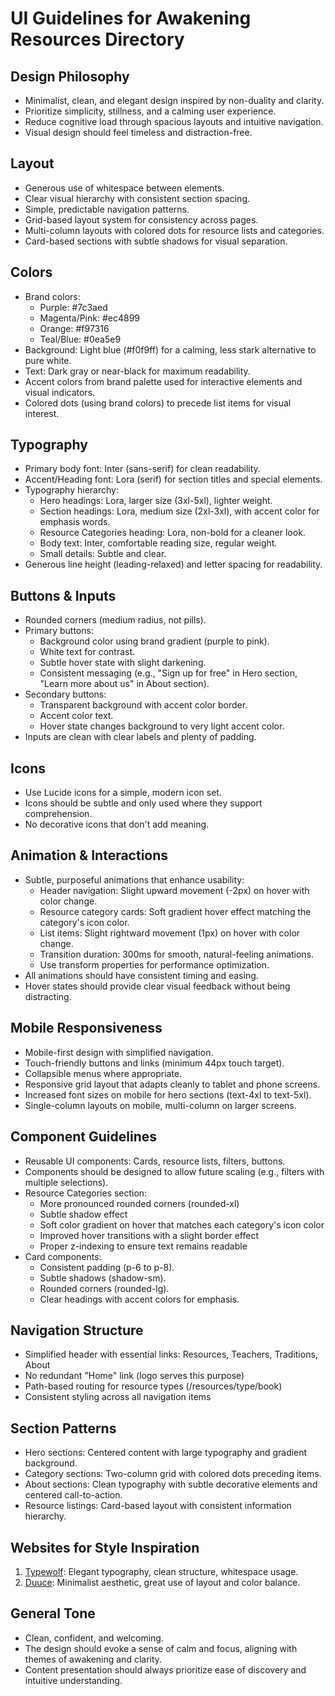 # UI Guidelines for Awakening Resources Directory

## Design Philosophy
- Minimalist, clean, and elegant design inspired by non-duality and clarity.
- Prioritize simplicity, stillness, and a calming user experience.
- Reduce cognitive load through spacious layouts and intuitive navigation.
- Visual design should feel timeless and distraction-free.

## Layout
- Generous use of whitespace between elements.
- Clear visual hierarchy with consistent section spacing.
- Simple, predictable navigation patterns.
- Grid-based layout system for consistency across pages.
- Multi-column layouts with colored dots for resource lists and categories.
- Card-based sections with subtle shadows for visual separation.

## Colors
- Brand colors:
  - Purple: #7c3aed
  - Magenta/Pink: #ec4899
  - Orange: #f97316
  - Teal/Blue: #0ea5e9
- Background: Light blue (#f0f9ff) for a calming, less stark alternative to pure white.
- Text: Dark gray or near-black for maximum readability.
- Accent colors from brand palette used for interactive elements and visual indicators.
- Colored dots (using brand colors) to precede list items for visual interest.

## Typography
- Primary body font: Inter (sans-serif) for clean readability.
- Accent/Heading font: Lora (serif) for section titles and special elements.
- Typography hierarchy:
  - Hero headings: Lora, larger size (3xl-5xl), lighter weight.
  - Section headings: Lora, medium size (2xl-3xl), with accent color for emphasis words.
  - Resource Categories heading: Lora, non-bold for a cleaner look.
  - Body text: Inter, comfortable reading size, regular weight.
  - Small details: Subtle and clear.
- Generous line height (leading-relaxed) and letter spacing for readability.

## Buttons & Inputs
- Rounded corners (medium radius, not pills).
- Primary buttons: 
  - Background color using brand gradient (purple to pink).
  - White text for contrast.
  - Subtle hover state with slight darkening.
  - Consistent messaging (e.g., "Sign up for free" in Hero section, "Learn more about us" in About section).
- Secondary buttons:
  - Transparent background with accent color border.
  - Accent color text.
  - Hover state changes background to very light accent color.
- Inputs are clean with clear labels and plenty of padding.

## Icons
- Use Lucide icons for a simple, modern icon set.
- Icons should be subtle and only used where they support comprehension.
- No decorative icons that don't add meaning.

## Animation & Interactions
- Subtle, purposeful animations that enhance usability:
  - Header navigation: Slight upward movement (-2px) on hover with color change.
  - Resource category cards: Soft gradient hover effect matching the category's icon color.
  - List items: Slight rightward movement (1px) on hover with color change.
  - Transition duration: 300ms for smooth, natural-feeling animations.
  - Use transform properties for performance optimization.
- All animations should have consistent timing and easing.
- Hover states should provide clear visual feedback without being distracting.

## Mobile Responsiveness
- Mobile-first design with simplified navigation.
- Touch-friendly buttons and links (minimum 44px touch target).
- Collapsible menus where appropriate.
- Responsive grid layout that adapts cleanly to tablet and phone screens.
- Increased font sizes on mobile for hero sections (text-4xl to text-5xl).
- Single-column layouts on mobile, multi-column on larger screens.

## Component Guidelines
- Reusable UI components: Cards, resource lists, filters, buttons.
- Components should be designed to allow future scaling (e.g., filters with multiple selections).
- Resource Categories section:
  - More pronounced rounded corners (rounded-xl)
  - Subtle shadow effect
  - Soft color gradient on hover that matches each category's icon color
  - Improved hover transitions with a slight border effect
  - Proper z-indexing to ensure text remains readable
- Card components:
  - Consistent padding (p-6 to p-8).
  - Subtle shadows (shadow-sm).
  - Rounded corners (rounded-lg).
  - Clear headings with accent colors for emphasis.

## Navigation Structure
- Simplified header with essential links: Resources, Teachers, Traditions, About
- No redundant "Home" link (logo serves this purpose)
- Path-based routing for resource types (/resources/type/book)
- Consistent styling across all navigation items

## Section Patterns
- Hero sections: Centered content with large typography and gradient background.
- Category sections: Two-column grid with colored dots preceding items.
- About sections: Clean typography with subtle decorative elements and centered call-to-action.
- Resource listings: Card-based layout with consistent information hierarchy.

## Websites for Style Inspiration
1. [Typewolf](https://www.typewolf.com/): Elegant typography, clean structure, whitespace usage.
2. [Duuce](https://duuce.com/): Minimalist aesthetic, great use of layout and color balance.

## General Tone
- Clean, confident, and welcoming.
- The design should evoke a sense of calm and focus, aligning with themes of awakening and clarity.
- Content presentation should always prioritize ease of discovery and intuitive understanding.
